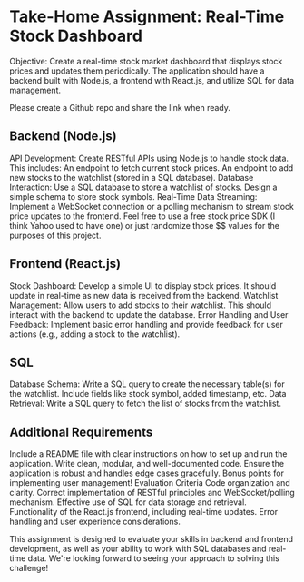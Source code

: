 # Take-Home Assignment: Real-Time Stock Dashboard

Objective: Create a real-time stock market dashboard that displays stock prices and updates them periodically. The application should have a backend built with Node.js, a frontend with React.js, and utilize SQL for data management.

Please create a Github repo and share the link when ready. 

## Backend (Node.js)

API Development: Create RESTful APIs using Node.js to handle stock data. This includes:
An endpoint to fetch current stock prices.
An endpoint to add new stocks to the watchlist (stored in a SQL database).
Database Interaction: Use a SQL database to store a watchlist of stocks. Design a simple schema to store stock symbols.
Real-Time Data Streaming: Implement a WebSocket connection or a polling mechanism to stream stock price updates to the frontend.
Feel free to use a free stock price SDK (I think Yahoo used to have one) or just randomize those $$ values for the purposes of this project.

## Frontend (React.js)

Stock Dashboard: Develop a simple UI to display stock prices. It should update in real-time as new data is received from the backend.
Watchlist Management: Allow users to add stocks to their watchlist. This should interact with the backend to update the database.
Error Handling and User Feedback: Implement basic error handling and provide feedback for user actions (e.g., adding a stock to the watchlist).

## SQL

Database Schema: Write a SQL query to create the necessary table(s) for the watchlist. Include fields like stock symbol, added timestamp, etc.
Data Retrieval: Write a SQL query to fetch the list of stocks from the watchlist.

## Additional Requirements

Include a README file with clear instructions on how to set up and run the application.
Write clean, modular, and well-documented code.
Ensure the application is robust and handles edge cases gracefully.
Bonus points for implementing user management!
Evaluation Criteria
Code organization and clarity.
Correct implementation of RESTful principles and WebSocket/polling mechanism.
Effective use of SQL for data storage and retrieval.
Functionality of the React.js frontend, including real-time updates.
Error handling and user experience considerations.

This assignment is designed to evaluate your skills in backend and frontend development, as well as your ability to work with SQL databases and real-time data. We're looking forward to seeing your approach to solving this challenge!
